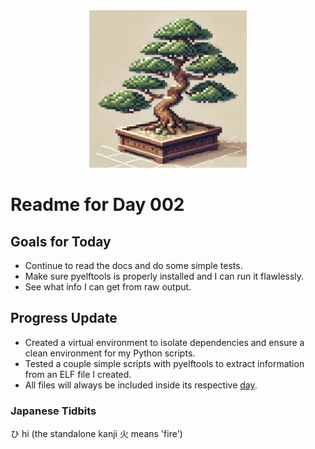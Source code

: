 <div align="center">
 <img src="../../Images/image_002.jpg" alt="Day 002 Banner" width="50%">
</div>

# Readme for Day 002

## Goals for Today

- Continue to read the docs and do some simple tests.  
- Make sure pyelftools is properly installed and I can run it flawlessly.  
- See what info I can get from raw output.  

## Progress Update

- Created a virtual environment to isolate dependencies and ensure a clean environment for my Python scripts.  
- Tested a couple simple scripts with pyelftools to extract information from an ELF file I created.  
- All files will always be included inside its respective [day](https://github.com/OPQAM/MigratingCoconuts/tree/master/One_hundred_project/Days/Day_002).

### Japanese Tidbits

ひ hi (the standalone kanji 火 means 'fire')
